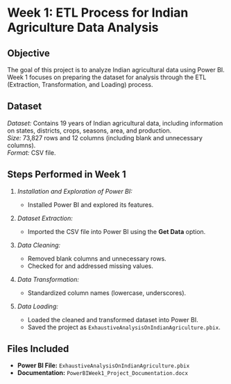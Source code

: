 # Week 1: ETL Process for Indian Agriculture Data Analysis  

## **Objective**  
The goal of this project is to analyze Indian agricultural data using Power BI. Week 1 focuses on preparing the dataset for analysis through the ETL (Extraction, Transformation, and Loading) process.  

## **Dataset**
*Dataset:* Contains 19 years of Indian agricultural data, including information on states, districts, crops, seasons, area, and production.  
*Size:* 73,827 rows and 12 columns (including blank and unnecessary columns).  
*Format:* CSV file.  

## **Steps Performed in Week 1**  
1. *Installation and Exploration of Power BI:*  
   - Installed Power BI and explored its features.  

2. *Dataset Extraction:*  
   - Imported the CSV file into Power BI using the **Get Data** option.  

3. *Data Cleaning:*  
   - Removed blank columns and unnecessary rows.  
   - Checked for and addressed missing values.  

4. *Data Transformation:*  
   - Standardized column names (lowercase, underscores). 

5. *Data Loading:* 
   - Loaded the cleaned and transformed dataset into Power BI.  
   - Saved the project as `ExhaustiveAnalysisOnIndianAgriculture.pbix`.  

## **Files Included** 
- **Power BI File:** `ExhaustiveAnalysisOnIndianAgriculture.pbix`  
- **Documentation:** `PowerBIWeek1_Project_Documentation.docx`  

